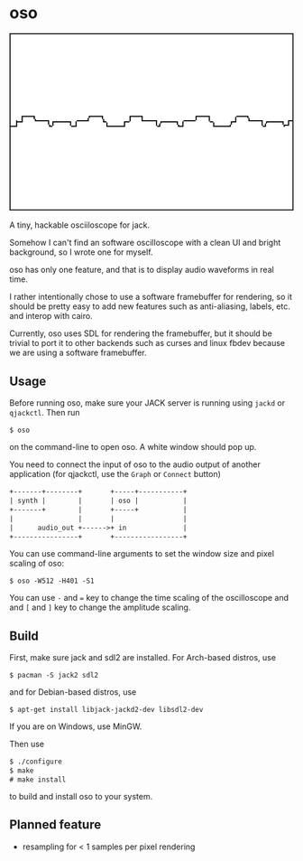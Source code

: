 oso
===

![preview](./img/preview.png)

A tiny, hackable osciiloscope for jack.

Somehow I can't find an software oscilloscope with a clean
UI and bright background, so I wrote one for myself.

oso has only one feature, and that is to display audio
waveforms in real time.

I rather intentionally chose to use a software framebuffer
for rendering, so it should be pretty easy to add new
features such as anti-aliasing, labels, etc. and interop
with cairo.

Currently, oso uses SDL for rendering the framebuffer, but
it should be trivial to port it to other backends such as
curses and linux fbdev because we are using a software 
framebuffer.

Usage
-----

Before running oso, make sure your JACK server is running
using `jackd` or `qjackctl`. Then run

    $ oso

on the command-line to open oso. A white window should pop
up. 

You need to connect the input of oso to the audio output 
of another application (for qjackctl, use the `Graph` or 
`Connect` button)

    +-------+--------+       +-----+-----------+
    | synth |        |       | oso |           |
    +-------+        |       +-----+           |
    |                |       |                 |
    |      audio_out +------>+ in              |
    +----------------+       +-----------------+

You can use command-line arguments to set the window size
and pixel scaling of oso:

    $ oso -W512 -H401 -S1

You can use `-` and `=` key to change the time scaling of
the oscilloscope and and `[` and `]` key to change the
amplitude scaling.

Build
-----

First, make sure jack and sdl2 are installed. For Arch-based
distros, use

    $ pacman -S jack2 sdl2

and for Debian-based distros, use

    $ apt-get install libjack-jackd2-dev libsdl2-dev

If you are on Windows, use MinGW.

Then use 

    $ ./configure
    $ make
    # make install

to build and install oso to your system.

Planned feature
---------------

- resampling for < 1 samples per pixel rendering
